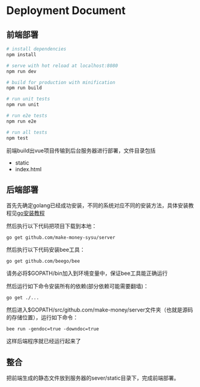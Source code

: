 # Deployment Document

## 前端部署
``` bash
# install dependencies
npm install

# serve with hot reload at localhost:8080
npm run dev

# build for production with minification
npm run build

# run unit tests
npm run unit

# run e2e tests
npm run e2e

# run all tests
npm test
```
前端build出vue项目传输到后台服务器进行部署，文件目录包括
+ static
+ index.html


## 后端部署
首先先确定golang已经成功安装，不同的系统对应不同的安装方法，具体安装教程见[go安装教程](<https://golang.org/doc/install>)

然后执行以下代码把项目下载到本地：

```
go get github.com/make-money-sysu/server
```

然后执行以下代码安装bee工具：

```
go get github.com/beego/bee
```

请务必将$GOPATH/bin加入到环境变量中，保证bee工具能正确运行

然后运行如下命令安装所有的依赖(部分依赖可能需要翻墙)：

```
go get ./...
```

然后进入$GOPATH/src/github.com/make-money/server文件夹（也就是源码的存储位置），运行如下命令：

```
bee run -gendoc=true -downdoc=true
```

这样后端程序就已经运行起来了

## 整合
把前端生成的静态文件放到服务器的sever/static目录下，完成前端部署。

